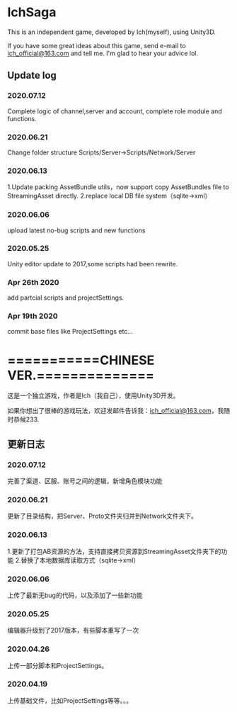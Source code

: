# IchSaga
This is an independent game, developed by Ich(myself), using Unity3D.

If you have some great ideas about this game, send e-mail to ich_official@163.com and tell me. I'm glad to hear your advice lol.

## Update log
### 2020.07.12
  Complete logic of channel,server and account, complete role module and functions.
### 2020.06.21
  Change folder structure Scripts/Server->Scripts/Network/Server
### 2020.06.13
  1.Update packing AssetBundle utils，now support copy AssetBundles file to StreamingAsset directly.
  2.replace local DB file system（sqlite->xml）
### 2020.06.06
  upload latest no-bug scripts and new functions
### 2020.05.25
  Unity editor update to 2017,some scripts had been rewrite.
### Apr 26th 2020
  add partcial scripts and projectSettings.
### Apr 19th 2020
  commit base files like ProjectSettings etc...

# ===========CHINESE VER.==============

这是一个独立游戏，作者是Ich（我自己），使用Unity3D开发。

如果你想出了很棒的游戏玩法，欢迎发邮件告诉我：ich_official@163.com，我随时恭候233.

## 更新日志
### 2020.07.12
  完善了渠道、区服、账号之间的逻辑，新增角色模块功能
### 2020.06.21
  更新了目录结构，把Server、Proto文件夹归并到Network文件夹下。
### 2020.06.13
  1.更新了打包AB资源的方法，支持直接拷贝资源到StreamingAsset文件夹下的功能
  2.替换了本地数据库读取方式（sqlite->xml）
### 2020.06.06
  上传了最新无bug的代码，以及添加了一些新功能
### 2020.05.25
  编辑器升级到了2017版本，有些脚本重写了一次
### 2020.04.26
  上传一部分脚本和ProjectSettings。
### 2020.04.19
  上传基础文件，比如ProjectSettings等等。。。
